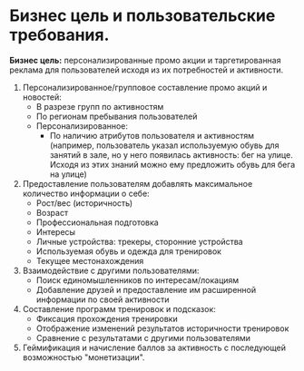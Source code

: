 # Бизнес цель и пользовательские требования.
<b> Бизнес цель:</b> персонализированные промо акции и таргетированная реклама для пользователей исходя из их потребностей и активности.
1. Персонализированное/групповое составление промо акций и новостей:
	- В разрезе групп по активностям
	- По регионам пребывания пользователей
	- Персонализированное:
		- По наличию атрибутов пользователя и активностям (например, пользователь указал используемую обувь для занятий в зале, но у него появилась активность: бег на улице. Исходя из этих знаний можно ему предложить обувь для бега на улице)
2. Предоставление пользователям добавлять максимальное количество информации о себе:
	- Рост/вес (историчность)
	- Возраст
	- Профессиональная подготовка
	- Интересы
	- Личные устройства: трекеры, сторонние устройства
	- Используемая обувь и одежда для тренировок
	- Текущее местонахождения
3. Взаимодействие с другими пользователями:
	- Поиск единомышленников по интересам/локациям
	- Добавление друзей и предоставление им расширенной информации по своей активности
4. Составление программ тренировок и подсказок:
	- Фиксация прохождения тренировки
	- Отображение изменений результатов историчности тренировок
	- Сравнение с результатами с другими пользователями
5. Геймификация и начисление баллов за активность с последующей возможностью "монетизации".


